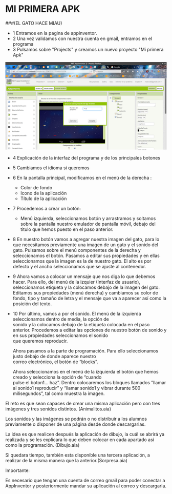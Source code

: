 # MI PRIMERA APK 

###(EL GATO HACE MIAU)

* 1 Entramos en la pagina de appinventor.
* 2 Una vez validamos con nuestra cuenta en gmail, entramos en el programa
* 3 Pulsamos sobre "Projects" y creamos un nuevo proyecto "Mi primera Apk"

![](https://github.com/Makova/CodeWeek2016/blob/master/img/appinventor.png)

* 4 Explicación de la interfaz del programa y de los principales botones



* 5 Cambiamos el idioma si queremos
* 6 En la pantalla principal, modificamos en el menú de la derecha :
	* Color de fondo
	* Icono de la aplicación
	* Título de la aplicación
* 7 Procedemos a crear un botón: 
	* Menú izquierda, seleccionamos botón y arrastramos y soltamos sobre la pantalla 
	nuestro emulador de pantalla móvil, debajo del titulo que hemos puesto en el paso anterior.
* 8 En nuestro botón vamos a agregar nuestra imagen del gato, para lo que necesitamos previamente 
    una imagen de un gato y el sonido del gato. Pulsamos sobre el menú componentes de la derecha y seleccionamos
    el botón. Pasamos a editar sus propiedades y en ellas seleccionamos que la imagen es la de nuestro gato.
    El alto es por defecto y el ancho seleccionamos que se ajuste al contenedor.
* 9 Ahora vamos a colocar un mensaje que nos diga lo que debemos hacer. Para ello, del menú de la izquier 
    (Interfaz de usuario), 
    seleccionamos etiqueta y la colocamos debajo de la imagen del gato.
    Editamos sus propiedades (menú derecha) y cambiamos su color de fondo, tipo y tamaño de letra y 
    el mensaje que va a aparecer así como la posición del texto.
* 10 Por último, vamos a por el sonido. El menú de la izquierda seleccionamos dentro de media, la opción de       
     sonido y la colocamos debajo de la etiqueta colocada en el paso anterior.
     Procedemos a editar las opciones de nuestro botón de sonido y en sus propiedades seleccionamos el sonido     
     que queremos reproducir. 

     Ahora pasamos a la parte de programación. Para ello seleccionamos justo debajo de donde aparece nuestro       
     correo electrónico, el botón de “blocks”.

     Ahora seleccionamos en el menú de la izquierda el botón que hemos creado y selecciona la opción de “cuando  
     pulse el boton1… haz”. Dentro colocaremos los bloques llamados ”llamar al sonido1 reproducir” y “llamar 
     sonido1 y vibrar durante 500 milisegundos”, tal como muestra la imagen.










El reto es que sean capaces de crear una misma aplicación pero con tres imágenes y tres sonidos distintos. (Animalitos.aia)


Los sonidos y las imágenes se podrán o no distribuir a los alumnos previamente o disponer de una página desde donde descargarlas. 






La idea es que realicen después la aplicación de dibujo, la cuál se abrirá ya realizada y se les explicara lo que deben colocar en cada apartado así como la programación. (Dibujo.aia)

Si quedara tiempo, también esta disponible una tercera aplicación, a realizar de la misma manera que la anterior.(Sorpresa.aia)

Importante:

Es necesario que tengan una cuenta de correo gmail para poder conectar a AppInventor y posteriormente mandar su aplicación al correo y descargarla.




